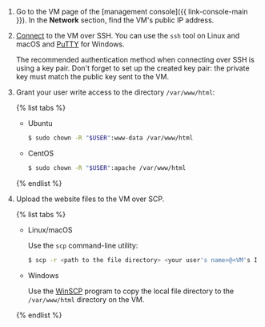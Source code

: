 1. Go to the VM page of the [management console]({{ link-console-main }}). In the **Network** section, find the VM's public IP address.

1. [Connect](../../compute/operations/vm-connect/ssh.md) to the VM over SSH. You can use the `ssh` tool on Linux and macOS and [PuTTY](https://www.chiark.greenend.org.uk/~sgtatham/putty/) for Windows.

   The recommended authentication method when connecting over SSH is using a key pair.  Don't forget to set up the created key pair: the private key must match the public key sent to the VM.

1. Grant your user write access to the directory `/var/www/html`:

   {% list tabs %}

   - Ubuntu

     ```bash
     $ sudo chown -R "$USER":www-data /var/www/html
     ```

   - CentOS

     ```bash
     $ sudo chown -R "$USER":apache /var/www/html
     ```

   {% endlist %}

1. Upload the website files to the VM over SCP.

   {% list tabs %}

   - Linux/macOS

     Use the `scp` command-line utility:

     ```bash
     $ scp -r <path to the file directory> <your user's name>@<VM's IP address>:/var/www/html
     ```

   - Windows

     Use the [WinSCP](https://winscp.net/eng/download.php) program to copy the local file directory to the `/var/www/html` directory on the VM.

   {% endlist %}

